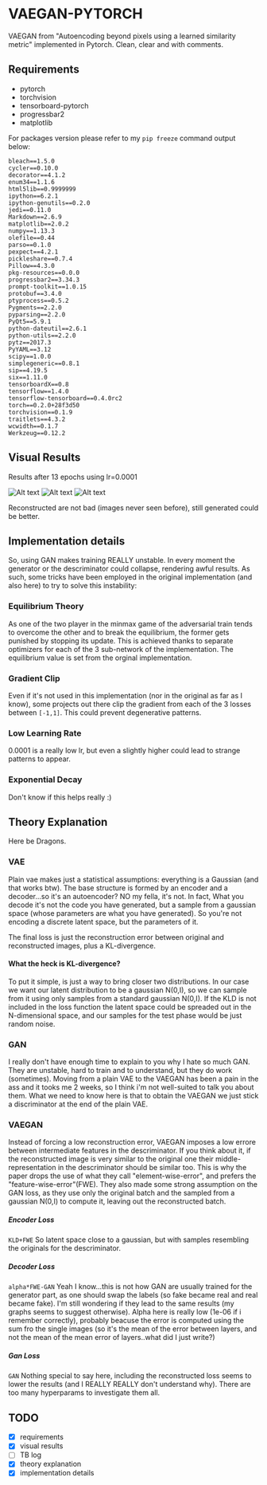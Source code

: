 # VAEGAN-PYTORCH
VAEGAN from "Autoencoding beyond pixels using a learned similarity metric" implemented in Pytorch.
Clean, clear and with comments.

## Requirements
* pytorch
* torchvision
* tensorboard-pytorch
* progressbar2
* matplotlib

For packages version please refer to my ```pip freeze``` command output below:

```
bleach==1.5.0
cycler==0.10.0
decorator==4.1.2
enum34==1.1.6
html5lib==0.9999999
ipython==6.2.1
ipython-genutils==0.2.0
jedi==0.11.0
Markdown==2.6.9
matplotlib==2.0.2
numpy==1.13.3
olefile==0.44
parso==0.1.0
pexpect==4.2.1
pickleshare==0.7.4
Pillow==4.3.0
pkg-resources==0.0.0
progressbar2==3.34.3
prompt-toolkit==1.0.15
protobuf==3.4.0
ptyprocess==0.5.2
Pygments==2.2.0
pyparsing==2.2.0
PyQt5==5.9.1
python-dateutil==2.6.1
python-utils==2.2.0
pytz==2017.3
PyYAML==3.12
scipy==1.0.0
simplegeneric==0.8.1
sip==4.19.5
six==1.11.0
tensorboardX==0.8
tensorflow==1.4.0
tensorflow-tensorboard==0.4.0rc2
torch==0.2.0+28f3d50
torchvision==0.1.9
traitlets==4.3.2
wcwidth==0.1.7
Werkzeug==0.12.2
```
## Visual Results
Results after 13 epochs using lr=0.0001

![Alt text](/results/original.png?raw=true "Original")
![Alt text](/results/recon.png?raw=true "Reconstructed")
![Alt text](/results/sampled.png?raw=true "Sampled")

Reconstructed are not bad (images never seen before), still generated could be better.

## Implementation details
So, using GAN makes training REALLY unstable. In every moment the generator or the descriminator could collapse, rendering awful results. As such, some tricks have been employed in the original implementation (and also here) to try to solve this instability:

### Equilibrium Theory
As one of the two player in the minmax game of the adversarial train tends to overcome the other and to break the equilibrium, the former gets punished by stopping its update. This is achieved thanks to separate optimizers for each of the 3 sub-network of the implementation. The equilibrium value is set from the orginal implementation.

### Gradient Clip
Even if it's not used in this implementation (nor in the original as far as I know), some projects out there clip the gradient from each of the 3 losses between ```[-1,1]```. This could prevent degenerative patterns.

### Low Learning Rate
0.0001 is a really low lr, but even a slightly higher could lead to strange patterns to appear.

### Exponential Decay
Don't know if this helps really :)

## Theory Explanation
Here be Dragons.

### VAE
Plain vae makes just a statistical assumptions: everything is a Gaussian (and that works btw).
The base structure is formed by an encoder and a decoder...so it's an autoencoder? NO my fella, it's not. In fact, What you decode it's not the code you have generated, but a sample from a gaussian space (whose parameters are what you have generated). So you're not encoding a discrete latent space, but the parameters of it.

The final loss is just the reconstruction error between original and reconstructed images, plus a KL-divergence.

#### What the heck is KL-divergence?
To put it simple, is just a way to bring closer two distributions. In our case we want our latent distribution to be a gaussian N(0,I), so we can sample from it using only samples from a standard gaussian N(0,I). If the KLD is not included in the loss function the latent space could be spreaded out in the N-dimensional space, and our samples for the test phase would be just random noise.

### GAN
I really don't have enough time to explain to you why I hate so much GAN. They are unstable, hard to train and to understand, but they do work (sometimes). Moving from a plain VAE to the VAEGAN has been a pain in the ass and it tooks me 2 weeks, so I think i'm not well-suited to talk you about them. What we need to know here is that to obtain the VAEGAN we just stick a discriminator at the end of the plain VAE.

### VAEGAN
Instead of forcing a low reconstruction error, VAEGAN imposes a low errore between intermediate features in the descriminator. If you think about it, if the reconstructed image is very similar to the original one their middle-representation in the descriminator should be similar too. This is why the paper drops the use of what they call "element-wise-error", and prefers the "feature-wise-error"(FWE). They also made some strong assumption on the GAN loss, as they use only the original batch and the sampled from a gaussian N(0,I) to compute it, leaving out the reconstructed batch.

##### Encoder Loss
```KLD+FWE```
So latent space close to a gaussian, but with samples resembling the originals for the descriminator.

##### Decoder Loss
```alpha*FWE-GAN```
Yeah I know...this is not how GAN are usually trained for the generator part, as one should swap the labels (so fake became real and real became fake). I'm still wondering if they lead to the same results (my graphs seems to suggest otherwise).
Alpha here is really low (1e-06 if i remember correctly), probably beacuse the error is computed using the sum fro the single images (so it's the mean of the error between layers, and not the mean of the mean error of layers..what did I just write?)
##### Gan Loss
```GAN```
Nothing special to say here, including the reconstructed loss seems to lower the results (and I REALLY REALLY don't understand why). There are too many hyperparams to investigate them all.



## TODO
- [x] requirements
- [x] visual results
- [ ] TB log
- [x] theory explanation
- [x] implementation details
